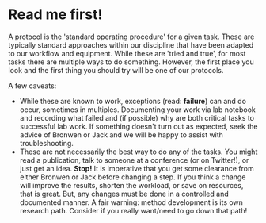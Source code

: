 # Read me first!

A protocol is the 'standard operating procedure' for a given task. These are typically standard approaches within our discipline that have been adapted to our workflow and equipment. While these are 'tried and true', for most tasks there are multiple ways to do something. However, the first place you look and the first thing you should try will be one of our protocols.

A few caveats:

* While these are known to work, exceptions \(read: **failure**\) can and do occur, sometimes in multiples. Documenting your work via lab notebook and recording what failed and \(if possible\) why are both critical tasks to successful lab work. If something doesn't turn out as expected, seek the advice of Bronwen or Jack and we will be happy to assist with troubleshooting.
* These are not necessarily the best way to do any of the tasks. You might read a publication, talk to someone at a conference \(or on Twitter!\), or just get an idea. **Stop!** It is imperative that you get some clearance from either Bronwen or Jack before changing a step. If you think a change will improve the results, shorten the workload, or save on resources, that is great. But, any changes must be done in a controlled and documented manner. A fair warning: method development is its own research path. Consider if you really want/need to go down that path!

